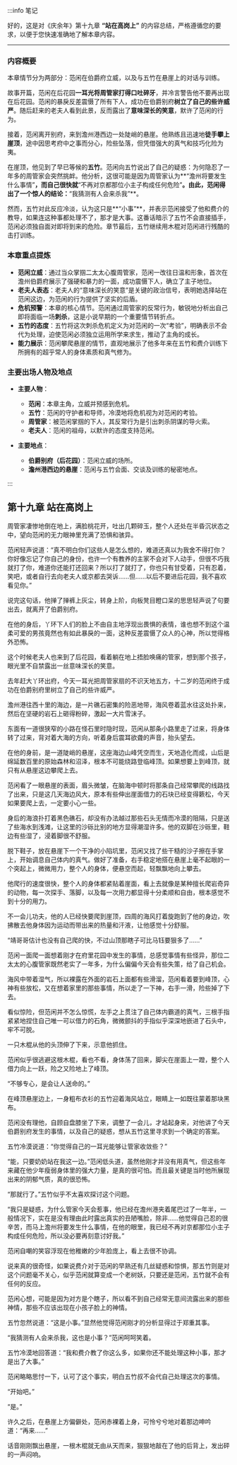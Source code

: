 :::info 笔记

好的，这是对《庆余年》第十九章 **“站在高岗上”** 的内容总结，严格遵循您的要求，以便于您快速准确地了解本章内容。

---

### **内容概要**

本章情节分为两部分：范闲在伯爵府立威，以及与五竹在悬崖上的对话与训练。

故事开篇，范闲在后花园**一耳光将周管家打得口吐碎牙**，并冷言警告他不要再出现在后花园。范闲的暴戾反差震慑了所有下人，成功在伯爵别府**树立了自己的些许威严**。随后赶来的老夫人看到此景，反而露出了**意味深长的笑意**，默许了范闲的行为。

接着，范闲离开别府，来到澹州港西边一处陡峭的悬崖。他熟练且迅速地**徒手攀上崖顶**，途中因思考府中之事而分心，险些坠落，但凭借强大的真气和技巧化险为夷。

在崖顶，他见到了早已等候的**五竹**。范闲向五竹说出了自己的疑惑：为何隐忍了一年多的周管家会突然挑衅。他分析，这很可能是因为周管家认为**“澹州将要发生什么事情”**，而自己很快就**“不再对京都那位小主子构成任何危险”**。由此，范闲得出了一个惊人的结论：**“我猜测有人会来杀我”**。

然而，五竹对此反应冷淡，认为这只是**“小事”**，并表示范闲接受了他和费介的教导，如果连这种事都处理不了，那才是大事。这番话暗示了五竹不会直接插手，范闲必须独自面对即将到来的危险。章节最后，五竹继续用木棍对范闲进行残酷的击打训练。

### **本章重点提炼**

*   **范闲立威**：通过当众掌掴二太太心腹周管家，范闲一改往日温和形象，首次在澹州伯爵府展示了强硬和暴力的一面，成功震慑下人，确立了主子地位。
*   **老夫人表态**：老夫人的“意味深长的笑意”是关键的政治信号，表明她选择站在范闲这边，为范闲的行为提供了坚实的后盾。
*   **危机预警**：本章的核心情节。范闲通过周管家的反常行为，敏锐地分析出自己即将面临一场**刺杀**，这是小说早期的一个重要情节转折点。
*   **五竹的态度**：五竹将这次刺杀危机定义为对范闲的一次“考验”，明确表示不会代为处理，迫使范闲必须独立运用所学来求生，推动了主角的成长。
*   **能力展示**：范闲攀爬悬崖的情节，直观地展示了他多年来在五竹和费介训练下所拥有的超乎常人的身体素质和真气修为。

### **主要出场人物及地点**

*   **主要人物**：
    *   **范闲**：本章主角，立威并预感到危机。
    *   **五竹**：范闲的守护者和导师，冷漠地将危机视为对范闲的考验。
    *   **周管家**：被范闲掌掴的下人，其反常行为是引出刺杀阴谋的导火索。
    *   **老夫人**：范闲的祖母，以默许的态度支持范闲。

*   **主要地点**：
    *   **伯爵别府（后花园）**：范闲立威的场所。
    *   **澹州港西边的悬崖**：范闲与五竹会面、交谈及训练的秘密地点。

:::

## 第十九章 **站在高岗上**

周管家凄惨地倒在地上，满脸桃花开，吐出几颗碎玉，整个人还处在半昏沉状态之中，望向范闲的无力眼神里充满了恐惧和骇异。

范闲轻声说道：“真不明白你们这些人是怎么想的，难道还真以为我舍不得打你？你好像忘记了你自己的身份，也许一个有教养的主家不会对下人动手，但很不巧我就打了你，难道你还能打还回来？所以打了就打了，你也只有甘受着，只有忍着，笑吧，或者自行去向老夫人或京都去哭诉……但……以后不要进后花园，我不喜欢看见你。”

说完这句话，他掸了掸裤上灰尘，转身上阶，向板凳目瞪口呆的思思轻声说了句要出去，就离开了伯爵别府。

在他的身后，丫环下人们的脸上不由自主地浮现出畏惧的表情，谁也想不到这个温柔可爱的男孩竟然也有如此暴戾的一面，这种反差震慑了众人的心神，所以觉得格外恐怖。

这个时候老夫人也来到了后花园，看着躺在地上捂脸唤痛的管家，想到那个孩子，眼光里不自禁露出一丝意味深长的笑意。

去年赶大丫环出府，今天一耳光把周管家扇的不识天地五方，十二岁的范闲终于成功在伯爵别府里树立了自己的些许威严。

澹州港往西十里的海边，是一片礁石密集的险恶地带，海风卷着蓝水往这处扑来，然后在坚硬的岩石上砸得粉碎，激起一大片雪沫子。

东面有一道很狭窄的小路在怪石里时隐时现，范闲从那条小路里走了过来，将身体转了过来，背对着大海的方向，听着身后震耳欲聋的声音，抬头望去。

在他的身前，是一道陡峭的悬崖，这座海边山峰凭空而生，天地造化而成，山后是绵延数百里的原始森林和沼泽，根本不可能绕路登临峰顶。如果想要上到峰顶，就只有从悬崖这边攀爬上去。

范闲看了一眼悬崖的表面，眉头微皱，在脑海中顿时将那条自己经常攀爬的线路找了出来，只是这几天海边风大，原本有些伸出崖面借力的石块已经变得簌松，今天如果要爬上去，一定要小心一些。

身后的海浪扑打着黑色礁石，却没有办法越过那些石头无情而冷漠的阻隔，只是送了些海水到浅滩，让这里的沙砾比别的地方显得潮湿许多。他的双脚在沙砾里，鞋边有些湿了，浸着脚很不舒服。

脱下鞋子，放在悬崖下一个干净的小陷坑里，范闲又找了些干糙的沙子擦在手掌上，开始调息自己体内的真气。做好了准备，右手稳定地搭在悬崖上毫不起眼的一个突起上，微微用力，整个人的身体，便悬空而起，轻飘飘地向上攀去。

他爬行的速度很快，整个人的身体都紧贴着崖面，看上去就像是某种擅长爬岩奇异的动物，每一次探手、落脚，以及每一次用力都显得十分柔顺和自由，根本感觉不到十分的用力。

不一会儿功夫，他的人已经快要爬到崖顶，四周的海风打着旋跑到了他的身边，吹拂散去他身体因为运动而带出来的热量和汗液，让他感觉十分舒服。

“靖哥哥估计也没有自己爬的快，不过山顶那瞎子可比马钰要狠多了……”

范闲一面爬一面想着刚才在府里花园中发生的事情，总感觉事情有些怪异，那位二太太的心腹管家既然老实了一年多，为什么偏偏今天会有些失策，给了自己机会。

海风中带着湿气，所以裸露在外面的岩石上面都有些滑溜，范闲看着要到峰顶，心神有些放松，又在想着家里的那些事情，所以走了一下神，右手一滑，险些掉了下去。

看似惊险，但范闲并不怎么惊慌，左手之上贯注了自己体内霸道的真气，三根手指紧紧地捏住自己唯一可以借力的石角，微微颤抖的手指似乎深深地嵌进了石头中，牢不可脱。

一只木棍从他的头顶伸了下来，示意他抓住。

范闲似乎很逃避这根木棍，看也不看，身体荡了回来，脚尖在崖面上一蹬，整个人借力向上一跃，险之又险地上了峰顶。

“不够专心，是会让人送命的。”

在峰顶悬崖边上，一身粗布衣衫的五竹迎着海风站立，眼睛上一如既往蒙着那块黑布。

范闲没有理他，自顾自盘膝坐了下来，调整了一会儿，才站起身来，对他讲了今天伯爵别府发生的事情，以及自己的疑惑，想从五竹这里寻求到一个确定的答案。

五竹冷漠说道：“你觉得自己的一耳光能够让管家收敛些？”

“能，只要奶奶站在我这一边。”范闲低头道，虽然他刚才并没有用真气，但这些年来藏在他少年瘦弱身体里的强大力量，是真的很可怕。而且最关键是当时他所展现出来的阴郁气质，真的很恐怖。

“那就行了。”五竹似乎不太喜欢探讨这个问题。

“我只是疑惑，为什么管家今天会惹事，他已经在澹州港夹着尾巴过了一年半，一般情况下，实在是没有理由此时露出真实的丑陋嘴脸，除非……他觉得自己忍的很辛苦，而马上澹州将要发生什么事情，在他的眼里，我已经不再对京都那位小主子构成任何危险，所以没必要再刻意讨好我。”

范闲自嘲的笑容浮现在他稚嫩的少年脸庞上，看上去很不协调。

说来真的很奇怪，如果说费介对于范闲的早熟还有几丝疑惑和惊惧，那五竹则是对这个问题毫不关心，似乎范闲就算变成一个老树妖，只要还是范闲，五竹就不会有任何的反应。

范闲心想，可能是因为对方是个瞎子，所以看不到自己经常无意间流露出来的那些神情，那些不应该出现在小孩子脸上的神情。

五竹忽然说道：“这是小事。”显然他觉得范闲刚才的分析显得过于郑重其事。

“我猜测有人会来杀我，这也是小事？”范闲呵呵笑着。

五竹冷漠地回答道：“我和费介教了你这么多，如果你还不能处理这种小事，那才是出了大事。”

范闲略略思忖一下，认可了这个事实，明白五竹叔不会代自己处理这次的事情。

“开始吧。”

“是。”

许久之后，在悬崖上方偏僻处，范闲赤裸着上身，可怜兮兮地对着那边呻吟道：“再来……”

话音刚刚飘出悬崖，一根木棍就无由从天而来，狠狠地敲在了他的后背上，发出砰的一声闷响。

